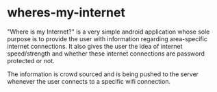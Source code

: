wheres-my-internet
==================

"Where is my Internet?" is a very simple android application whose sole purpose is to provide the user with information regarding area-specific internet connections. It also gives the user the idea of internet speed/strength and whether these internet connections are password protected or not.

The information is crowd sourced and is being pushed to the server whenever the user connects to a specific wifi connection.

